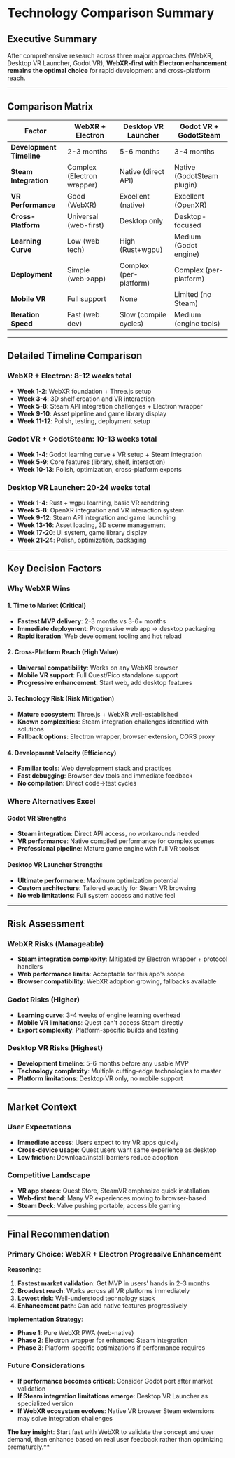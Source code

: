 # Technology Comparison Summary

## Executive Summary

After comprehensive research across three major approaches (WebXR, Desktop VR Launcher, Godot VR), **WebXR-first with Electron enhancement remains the optimal choice** for rapid development and cross-platform reach.

---

## Comparison Matrix

| Factor | WebXR + Electron | Desktop VR Launcher | Godot VR + GodotSteam |
|--------|------------------|---------------------|----------------------|
| **Development Timeline** | 2-3 months | 5-6 months | 3-4 months |
| **Steam Integration** | Complex (Electron wrapper) | Native (direct API) | Native (GodotSteam plugin) |
| **VR Performance** | Good (WebXR) | Excellent (native) | Excellent (OpenXR) |
| **Cross-Platform** | Universal (web-first) | Desktop only | Desktop-focused |
| **Learning Curve** | Low (web tech) | High (Rust+wgpu) | Medium (Godot engine) |
| **Deployment** | Simple (web→app) | Complex (per-platform) | Complex (per-platform) |
| **Mobile VR** | Full support | None | Limited (no Steam) |
| **Iteration Speed** | Fast (web dev) | Slow (compile cycles) | Medium (engine tools) |

---

## Detailed Timeline Comparison

### WebXR + Electron: 8-12 weeks total
- **Week 1-2**: WebXR foundation + Three.js setup
- **Week 3-4**: 3D shelf creation and VR interaction
- **Week 5-8**: Steam API integration challenges + Electron wrapper
- **Week 9-10**: Asset pipeline and game library display
- **Week 11-12**: Polish, testing, deployment setup

### Godot VR + GodotSteam: 10-13 weeks total
- **Week 1-4**: Godot learning curve + VR setup + Steam integration
- **Week 5-9**: Core features (library, shelf, interaction)
- **Week 10-13**: Polish, optimization, cross-platform exports

### Desktop VR Launcher: 20-24 weeks total
- **Week 1-4**: Rust + wgpu learning, basic VR rendering
- **Week 5-8**: OpenXR integration and VR interaction system
- **Week 9-12**: Steam API integration and game launching
- **Week 13-16**: Asset loading, 3D scene management
- **Week 17-20**: UI system, game library display
- **Week 21-24**: Polish, optimization, packaging

---

## Key Decision Factors

### Why WebXR Wins

#### 1. **Time to Market** (Critical)
- **Fastest MVP delivery**: 2-3 months vs 3-6+ months
- **Immediate deployment**: Progressive web app → desktop packaging
- **Rapid iteration**: Web development tooling and hot reload

#### 2. **Cross-Platform Reach** (High Value)
- **Universal compatibility**: Works on any WebXR browser
- **Mobile VR support**: Full Quest/Pico standalone support
- **Progressive enhancement**: Start web, add desktop features

#### 3. **Technology Risk** (Risk Mitigation)
- **Mature ecosystem**: Three.js + WebXR well-established
- **Known complexities**: Steam integration challenges identified with solutions
- **Fallback options**: Electron wrapper, browser extension, CORS proxy

#### 4. **Development Velocity** (Efficiency)
- **Familiar tools**: Web development stack and practices
- **Fast debugging**: Browser dev tools and immediate feedback
- **No compilation**: Direct code→test cycles

### Where Alternatives Excel

#### Godot VR Strengths
- **Steam integration**: Direct API access, no workarounds needed
- **VR performance**: Native compiled performance for complex scenes
- **Professional pipeline**: Mature game engine with full VR toolset

#### Desktop VR Launcher Strengths  
- **Ultimate performance**: Maximum optimization potential
- **Custom architecture**: Tailored exactly for Steam VR browsing
- **No web limitations**: Full system access and native feel

---

## Risk Assessment

### WebXR Risks (Manageable)
- **Steam integration complexity**: Mitigated by Electron wrapper + protocol handlers
- **Web performance limits**: Acceptable for this app's scope
- **Browser compatibility**: WebXR adoption growing, fallbacks available

### Godot Risks (Higher)
- **Learning curve**: 3-4 weeks of engine learning overhead
- **Mobile VR limitations**: Quest can't access Steam directly
- **Export complexity**: Platform-specific builds and testing

### Desktop VR Risks (Highest)
- **Development timeline**: 5-6 months before any usable MVP
- **Technology complexity**: Multiple cutting-edge technologies to master
- **Platform limitations**: Desktop VR only, no mobile support

---

## Market Context

### User Expectations
- **Immediate access**: Users expect to try VR apps quickly
- **Cross-device usage**: Quest users want same experience as desktop
- **Low friction**: Download/install barriers reduce adoption

### Competitive Landscape
- **VR app stores**: Quest Store, SteamVR emphasize quick installation
- **Web-first trend**: Many VR experiences moving to browser-based
- **Steam Deck**: Valve pushing portable, accessible gaming

---

## Final Recommendation

### Primary Choice: WebXR + Electron Progressive Enhancement

**Reasoning**:
1. **Fastest market validation**: Get MVP in users' hands in 2-3 months
2. **Broadest reach**: Works across all VR platforms immediately
3. **Lowest risk**: Well-understood technology stack
4. **Enhancement path**: Can add native features progressively

**Implementation Strategy**:
- **Phase 1**: Pure WebXR PWA (web-native)
- **Phase 2**: Electron wrapper for enhanced Steam integration
- **Phase 3**: Platform-specific optimizations if performance requires

### Future Considerations
- **If performance becomes critical**: Consider Godot port after market validation
- **If Steam integration limitations emerge**: Desktop VR Launcher as specialized version
- **If WebXR ecosystem evolves**: Native VR browser Steam extensions may solve integration challenges

**The key insight**: Start fast with WebXR to validate the concept and user demand, then enhance based on real user feedback rather than optimizing prematurely.**
